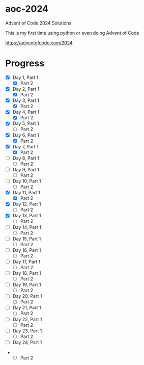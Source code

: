 # aoc-2024

Advent of Code 2024 Solutions

This is my first time using python or even doing Advent of Code

https://adventofcode.com/2024

# Progress

- [X] Day 1, Part 1
    - [X] Part 2
- [X] Day 2, Part 1
    - [X] Part 2
- [X] Day 3, Part 1
    - [X] Part 2
- [X] Day 4, Part 1
    - [X] Part 2
- [X] Day 5, Part 1
    - [ ] Part 2
- [X] Day 6, Part 1
    - [X] Part 2
- [X] Day 7, Part 1
    - [X] Part 2
- [ ] Day 8, Part 1
    - [ ] Part 2
- [ ] Day 9, Part 1
    - [ ] Part 2
- [ ] Day 10, Part 1
    - [ ] Part 2
- [X] Day 11, Part 1
    - [X] Part 2
- [X] Day 12, Part 1
    - [ ] Part 2
- [X] Day 13, Part 1
    - [ ] Part 2
- [ ] Day 14, Part 1
    - [ ] Part 2
- [ ] Day 15, Part 1
    - [ ] Part 2
- [ ] Day 16, Part 1
    - [ ] Part 2
- [ ] Day 17, Part 1
    - [ ] Part 2
- [ ] Day 18, Part 1
    - [ ] Part 2
- [ ] Day 19, Part 1
    - [ ] Part 2
- [ ] Day 20, Part 1
    - [ ] Part 2
- [ ] Day 21, Part 1
    - [ ] Part 2
- [ ] Day 22, Part 1
    - [ ] Part 2
- [ ] Day 23, Part 1
    - [ ] Part 2
- [ ] Day 24, Part 1
-
    - [ ] Part 2
